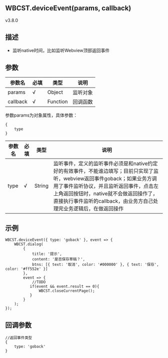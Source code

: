 ## WBCST.deviceEvent(params, callback)

v3.8.0



## 描述

- 监听native时间，比如监听Webview顶部返回事件



## 参数

| 参数名   | 必填 | 类型     | 说明     |
| -------- | ---- | -------- | -------- |
| params   | √    | Object   | 监听对象 |
| callback | √    | Function | 回调函数 |

参数params为对象属性，具体参数：

```
{
    type
}
```

| 参数名 | 必填 | 类型   | 说明                                                         |
| ------ | ---- | ------ | ------------------------------------------------------------ |
| type   | √    | String | 监听事件，定义的监听事件必须是和native约定好的有效事件，不能谁边填写；目前只实现了监听，webview返回事件goback；如果业务方调用了事件监听协议，并且监听返回事件，点击左上角返回按钮时，native就不会做返回操作了，直接执行事件监听的callback，由业务方自己处理完业务逻辑后，在做返回操作 |



## 示例

```
WBCST.deviceEvent({ type: 'goback' }, event => {
    WBCST.dialog(
        {
            title: '提示',
            content: '是否保存草稿？',
            btns: [{ text: '取消', color: '#000000' }, { text: '保存', color: '#ff552e' }]
        },
        event => {
            //TODO
           if(event && event.result == 0){
               WBCST.closeCurrentPage();
           }
        }
    );
});
```



## 回调参数

```
//返回事件类型
{
    type: 'goback'
}
```

